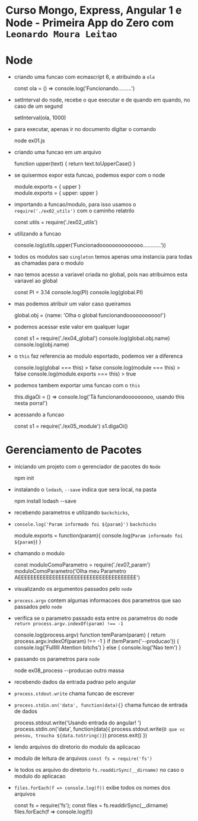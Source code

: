 # Curso Mongo, Express, Angular 1 e Node - Primeira App do Zero com `Leonardo Moura Leitao`

# Node

* criando uma funcao com ecmascript 6, e atribuindo a `ola`

    const ola = () => console.log('Funcionando.........')

* setInterval do node, recebe o que executar e de quando em quando, no caso de um segund

    setInterval(ola, 1000)    

* para executar, apenas ir no documento digitar o comando

    node ex01.js    

* criando uma funcao em um arquivo

    function upper(text) {
        return text.toUpperCase()
    }

* se quisermos expor esta funcao, podemos expor com o node    

    module.exports = { upper }    
    module.exports = { upper: upper }   

* importando a funcao/modulo, para isso usamos o `require('./ex02_utils')` com o caminho relatrilo

    const utils = require('./ex02_utils')

* utilizando a funcao    

    console.log(utils.upper('Funcionadoooooooooooooo............'))     

* todos os modulos sao `singleton` temos apenas uma instancia para todas as chamadas para o modulo

* nao temos acesso a variavel criada no global, pois nao atribuimos esta variavel ao global

    const PI = 3.14
    console.log(PI)
    console.log(global.PI)

* mas podemos atribuir um valor caso queiramos

    global.obj = {name: 'Olha o global funcionandooooooooooo!'}

* podemos acessar este valor em qualquer lugar

    const s1 = require('./ex04_global')
    console.log(global.obj.name)
    console.log(obj.name)        

* o `this` faz referencia ao modulo esportado, podemos ver a diferenca

    console.log(global === this) > false
    console.log(module === this) > false
    console.log(module.exports === this) > true

* podemos tambem exportar uma funcao com o `this`

    this.digaOi = () => console.log('Tá funcionandooooooooo, usando this nesta porra!')

* acessando a funcao

    const s1 = require('./ex05_module')
    s1.digaOi()    

# Gerenciamento de Pacotes

* iniciando um projeto com o gerenciador de pacotes do `Node`

    npm init

* instalando o `lodash`, `--save` indica que sera local, na pasta

    npm install lodash --save

* recebendo parametros e utilizando `backchicks`, 
* `console.log('Param informado foi ${param}')` `backchicks`

    module.exports = function(param){
        console.log(`Param informado foi ${param}`)
    }    

* chamando o modulo

    const moduloComoParametro = require('./ex07_param')
    moduloComoParametro('Olha meu Parametro AEEEEEEEEEEEEEEEEEEEEEEEEEEEEEEEEEEEEEE')

* visualizando os argumentos passados pelo `node`    
* `process.argv` contem algumas informacoes dos parametros que sao passados pelo `node`
* verifica se o parametro passado esta entre os parametros do node `return process.argv.indexOf(param) !== -1`

    console.log(process.argv)
    function temParam(param) {
        return process.argv.indexOf(param) !== -1
    }
    if (temParam('--producao')) {
        console.log('Fullllll Atention bitchs')
    } else {
        console.log('Nao tem')
    }

* passando os parametros para `node`

    node ex08_process --producao outro massa

* recebendo dados da entrada padrao pelo angular
* `process.stdout.write` chama funcao de escrever
* `process.stdin.on('data', function(data){}` chama funcao de entrada de dados

    process.stdout.write('Usando entrada do angular!  ')
    process.stdin.on('data', function(data){
        process.stdout.write(`O que vc pensou, troucha ${data.toString()}`)
        process.exit()
    })    

* lendo arquivos do diretorio do modulo da aplicacao
* modulo de leitura de arquivos `const fs = require('fs')`
* le todos os arquivo do diretorio `fs.readdirSync(__dirname)` no caso o modulo do aplicacao
* `files.forEach(f => console.log(f))` exibe todos os nomes dos arquivos

    const fs = require('fs');
    const files = fs.readdirSync(__dirname)
    files.forEach(f => console.log(f))    